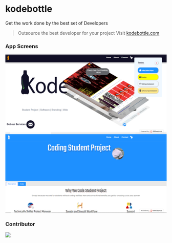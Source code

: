# kodebottle
Get the work done by the best set of Developers
> Outsource the best developer for your project
> Visit [kodebottle.com](https://kodebottle.000webhostapp.com/)

### App Screens
<img src="https://raw.githubusercontent.com/vicksEmmanuel/kodebottle/main/public_html/image/Screenshot%20-%2012_19_2020%20%2C%2010_57_42%20PM.png" />
<img src="https://raw.githubusercontent.com/vicksEmmanuel/kodebottle/main/public_html/image/Screenshot%20-%2012_19_2020%20%2C%2010_57_58%20PM.png" />


### Contributor
<img src="https://avatars2.githubusercontent.com/u/25255706?s=460&u=51a449ab34ca57655eb0af0ada7fd1ebf6d8517e&v=4" width="30" />
